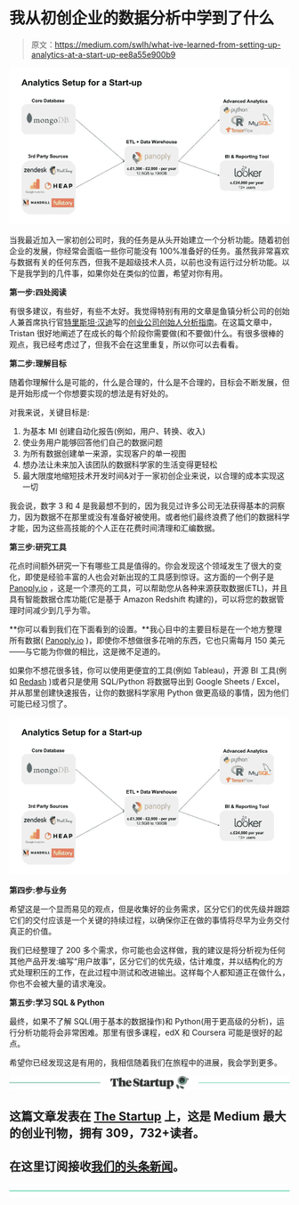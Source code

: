 # 我从初创企业的数据分析中学到了什么

> 原文：<https://medium.com/swlh/what-ive-learned-from-setting-up-analytics-at-a-start-up-ee8a55e900b9>

![](img/04097bead68c9cb1b26039a13d47054a.png)

当我最近加入一家初创公司时，我的任务是从头开始建立一个分析功能。随着初创企业的发展，你经常会面临一些你可能没有 100%准备好的任务。虽然我非常喜欢与数据有关的任何东西，但我不是超级技术人员，以前也没有运行过分析功能。以下是我学到的几件事，如果你处在类似的位置，希望对你有用。

**第一步:四处阅读**

有很多建议，有些好，有些不太好。我觉得特别有用的文章是鱼镇分析公司的创始人兼首席执行官[特里斯坦·汉迪](https://medium.com/u/85e0720e39a2?source=post_page-----ee8a55e900b9--------------------------------)写的[创业公司创始人分析指南](https://thinkgrowth.org/the-startup-founders-guide-to-analytics-1d2176f20ac1)。在这篇文章中，Tristan 很好地阐述了在成长的每个阶段你需要做(和不要做)什么。有很多很棒的观点，我已经考虑过了，但我不会在这里重复，所以你可以去看看。

**第二步:理解目标**

随着你理解什么是可能的，什么是合理的，什么是不合理的，目标会不断发展，但是开始形成一个你想要实现的想法是有好处的。

对我来说，关键目标是:

1.  为基本 MI 创建自动化报告(例如，用户、转换、收入)
2.  使业务用户能够回答他们自己的数据问题
3.  为所有数据创建单一来源，实现客户的单一视图
4.  想办法让未来加入该团队的数据科学家的生活变得更轻松
5.  最大限度地缩短技术开发时间&对于一家初创企业来说，以合理的成本实现这一切

我会说，数字 3 和 4 是我最想不到的，因为我见过许多公司无法获得基本的洞察力，因为数据不在那里或没有准备好被使用。或者他们最终浪费了他们的数据科学才能，因为这些高技能的个人正在花费时间清理和汇编数据。

**第三步:研究工具**

花点时间额外研究一下有哪些工具是值得的。你会发现这个领域发生了很大的变化，即使是经验丰富的人也会对新出现的工具感到惊讶。这方面的一个例子是 [Panoply.io](https://panoply.io/) ，这是一个漂亮的工具，可以帮助您从各种来源获取数据(ETL)，并且具有智能数据仓库功能(它是基于 Amazon Redshift 构建的)，可以将您的数据管理时间减少到几乎为零。

**你可以看到我们在下面看到的设置。**我心目中的主要目标是在一个地方整理所有数据( [Panoply.io](https://panoply.io/) )，即使你不想做很多花哨的东西，它也只需每月 150 美元——与它能为你做的相比，这是微不足道的。

如果你不想花很多钱，你可以使用更便宜的工具(例如 Tableau)，开源 BI 工具(例如 [Redash](https://redash.io/) )或者只是使用 SQL/Python 将数据导出到 Google Sheets / Excel，并从那里创建快速报告，让你的数据科学家用 Python 做更高级的事情，因为他们可能已经习惯了。

![](img/04097bead68c9cb1b26039a13d47054a.png)

**第四步:参与业务**

希望这是一个显而易见的观点，但是收集好的业务需求，区分它们的优先级并跟踪它们的交付应该是一个关键的持续过程，以确保你正在做的事情将尽早为业务交付真正的价值。

我们已经整理了 200 多个需求，你可能也会这样做，我的建议是将分析视为任何其他产品开发:编写“用户故事”，区分它们的优先级，估计难度，并以结构化的方式处理积压的工作，在此过程中测试和改进输出。这样每个人都知道正在做什么，你也不会被大量的请求淹没。

**第五步:学习 SQL & Python**

最终，如果不了解 SQL(用于基本的数据操作)和 Python(用于更高级的分析)，运行分析功能将会非常困难。那里有很多课程，edX 和 Coursera 可能是很好的起点。

希望你已经发现这是有用的，我相信随着我们在旅程中的进展，我会学到更多。

[![](img/308a8d84fb9b2fab43d66c117fcc4bb4.png)](https://medium.com/swlh)

## 这篇文章发表在 [The Startup](https://medium.com/swlh) 上，这是 Medium 最大的创业刊物，拥有 309，732+读者。

## 在这里订阅接收[我们的头条新闻](http://growthsupply.com/the-startup-newsletter/)。

[![](img/b0164736ea17a63403e660de5dedf91a.png)](https://medium.com/swlh)